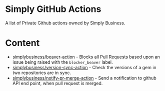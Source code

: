 # Simply GitHub Actions
A list of Private Github actions owned by Simply Business.

# Content

- [simplybusiness/beaver-action](https://github.com/simplybusiness/beaver-action) -  Blocks all Pull Requests based upon an issue being raised with the `blocker_beaver` label.
- [simplybusiness/version-sync-action](https://github.com/simplybusiness/version-sync-action) - Check the versions of a gem in two repositories are in sync.
- [simplybusiness/notify-pr-merge-action](https://github.com/simplybusiness/notify-pr-merge-action) - Send a notification to github API end point, when pull request is merged.


